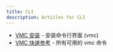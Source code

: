 ```yaml
---
title: CLI
description: Articles for CLI
---
```


* [VMC 安装](/tools/vmc/installing-vmc.html) - 安装命令行界面 (vmc)
* [VMC 快速参考](/tools/vmc/vmc-quick-ref.html) - 所有可用的 vmc 命令
